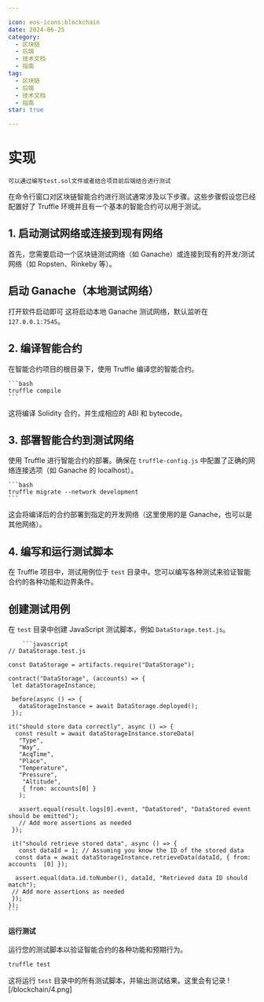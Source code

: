 ```yaml
---

icon: eos-icons:blockchain  
date: 2024-06-25  
category:  
  - 区块链  
  - 后端  
  - 技术文档  
  - 指南  
tag:  
  - 区块链  
  - 后端  
  - 技术文档  
  - 指南  
star: true  

---
```

# 实现

    可以通过编写test.sol文件或者结合项目前后端结合进行测试

在命令行窗口对区块链智能合约进行测试通常涉及以下步骤。这些步骤假设您已经配置好了 Truffle 环境并且有一个基本的智能合约可以用于测试。

## 1. 启动测试网络或连接到现有网络

首先，您需要启动一个区块链测试网络（如 Ganache）或连接到现有的开发/测试网络（如 Ropsten、Rinkeby 等）。

## 启动 Ganache（本地测试网络）

打开软件启动即可
这将启动本地 Ganache 测试网络，默认监听在 `127.0.0.1:7545`。

## 2. 编译智能合约

在智能合约项目的根目录下，使用 Truffle 编译您的智能合约。

    ```bash
    truffle compile
    ```

这将编译 Solidity 合约，并生成相应的 ABI 和 bytecode。

## 3. 部署智能合约到测试网络

使用 Truffle 进行智能合约的部署。确保在 `truffle-config.js` 中配置了正确的网络连接选项（如 Ganache 的 localhost）。

    ```bash
    truffle migrate --network development
    ```

这会将编译后的合约部署到指定的开发网络（这里使用的是 Ganache，也可以是其他网络）。

## 4. 编写和运行测试脚本

在 Truffle 项目中，测试用例位于 `test` 目录中。您可以编写各种测试来验证智能合约的各种功能和边界条件。

## 创建测试用例

在 `test` 目录中创建 JavaScript 测试脚本，例如 `DataStorage.test.js`。

        ```javascript
    // DataStorage.test.js

    const DataStorage = artifacts.require("DataStorage");

    contract("DataStorage", (accounts) => {
     let dataStorageInstance;

     before(async () => {
       dataStorageInstance = await DataStorage.deployed();
     });

    it("should store data correctly", async () => {
      const result = await dataStorageInstance.storeData(
       "Type",
       "Way",
       "AcqTime",
       "Place",
       "Temperature",
       "Pressure",
        "Altitude",
        { from: accounts[0] }
       );

       assert.equal(result.logs[0].event, "DataStored", "DataStored event should be emitted");
       // Add more assertions as needed
     });

     it("should retrieve stored data", async () => {
       const dataId = 1; // Assuming you know the ID of the stored data
      const data = await dataStorageInstance.retrieveData(dataId, { from: accounts  [0] });

      assert.equal(data.id.toNumber(), dataId, "Retrieved data ID should match");
     // Add more assertions as needed
     });
    });
    ```

#### 运行测试

运行您的测试脚本以验证智能合约的各种功能和预期行为。

```bash
truffle test
```

这将运行 `test` 目录中的所有测试脚本，并输出测试结果。这里会有记录
![/blockchain/4.png]
